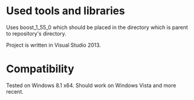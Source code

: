 # Used tools and libraries

 Uses boost_1_55_0 which should be placed in the directory which is parent to repository's directory.

 Project is written in Visual Studio 2013.

# Compatibility

Tested on Windows 8.1 x64. Should work on Windows Vista and more recent.